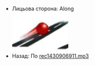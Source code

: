 - Лицьова сторона: Along<br />![prepositions_27.jpg](11.jpg)
- Назад: По [rec1430906911.mp3](39.mp3)